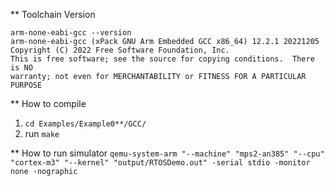 ** Toolchain Version
```
arm-none-eabi-gcc --version
arm-none-eabi-gcc (xPack GNU Arm Embedded GCC x86_64) 12.2.1 20221205
Copyright (C) 2022 Free Software Foundation, Inc.
This is free software; see the source for copying conditions.  There is NO
warranty; not even for MERCHANTABILITY or FITNESS FOR A PARTICULAR PURPOSE
```

** How to compile
1. `cd Examples/Example0**/GCC/`
2. run `make`

** How to run simulator
`qemu-system-arm "--machine" "mps2-an385" "--cpu" "cortex-m3" "--kernel" "output/RTOSDemo.out" -serial stdio -monitor none -nographic`
